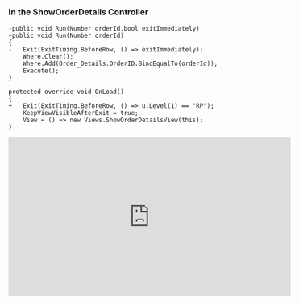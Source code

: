 ﻿### in the ShowOrderDetails Controller
```csdiff
-public void Run(Number orderId,bool exitImmediately)
+public void Run(Number orderId)
{
-   Exit(ExitTiming.BeforeRow, () => exitImmediately);
    Where.Clear();
    Where.Add(Order_Details.OrderID.BindEqualTo(orderId));
    Execute();
}

protected override void OnLoad()
{
+   Exit(ExitTiming.BeforeRow, () => u.Level(1) == "RP");
    KeepViewVisibleAfterExit = true;
    View = () => new Views.ShowOrderDetailsView(this);
}
```

<iframe width="560" height="315" src="https://www.youtube.com/embed/fPW2AwsACTw?list=PL1DEQjXG2xnKZADlPXY_P61ujx3lGsP6m" frameborder="0" allowfullscreen></iframe>